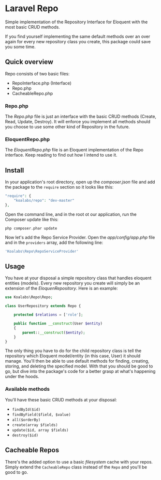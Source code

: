 Laravel Repo
====

Simple implementation of the Repository Interface for Eloquent with the most basic CRUD methods.

If you find yourself implementing the same default methods over an over again for every new repository class you create, this package could save you some time.

## Quick overview
Repo consists of two basic files:

* RepoInterface.php (Interface)
* Repo.php
* CacheableRepo.php

### Repo.php
The *Repo.php* file is just an interface with the basic CRUD methods (Create, Read, Update, Destroy). It will enforce you implement all methods should you choose to use some other kind of Repository in the future.

### EloquentRepo.php
The *EloquentRepo.php* file is an Eloquent implementation of the Repo interface. Keep reading to find out how I intend to use it.

## Install
In your application's root directory, open up the *composer.json* file and add the package to the `require` section so it looks like this:

```php
"require": {
    "koalabs/repo": "dev-master"
},
```

Open the command line, and in the root ot our application, run the Composer update like this:

```
php composer.phar update
```

Now let's add the Repo Service Provider. Open the *app/config/app.php* file and in the `providers` array, add the following line:

```php
'Koalabs\Repo\RepoServiceProvider'
```

## Usage
You have at your disposal a simple repository class that handles eloquent entities (models). Every new repository you create will simply be an extension of the *EloquenRepository*. Here is an example:

```php
use Koalabs\Repo\Repo;

class UserRepository extends Repo {

    protected $relations = ['role'];

    public function __construct(User $entity)
    {
        parent::__construct($entity);
    }
}
```

The only thing you have to do for the child repository class is tell the repository which Eloquent model/entity (in this case, User) it should manage. You'll then be able to use default methods for finding, creating, storing, and deleting the specified model. With that you should be good to go, but dive into the package's code for a better grasp at what's happening under the hoods.

### Available methods
You'll have these basic CRUD methods at your disposal:
- `findById($id)`
- `findByField($field, $value)`
- `all($orderBy)`
- `create(array $fields)`
- `update($id, array $fields)`
- `destroy($id)`

## Cacheable Repos
There's the added option to use a basic *filesystem* cache with your repos. Simply extend the `CacheableRepo` class instead of the `Repo` and you'll be good to go.
